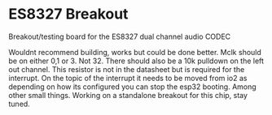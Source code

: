 # ES8327 Breakout
 Breakout/testing board for the ES8327 dual channel audio CODEC

 Wouldnt recommend building, works but could be done better.
 Mclk should be on either 0,1 or 3. Not 32. There should also be a 10k pulldown on the left out channel. This resistor is not in the datasheet but is required for the interrupt. On the  topic of the interrupt it needs to be moved from io2 as depending on how its configured you can stop the esp32 booting. Among other small things.
 Working on a standalone breakout for this chip, stay tuned.
